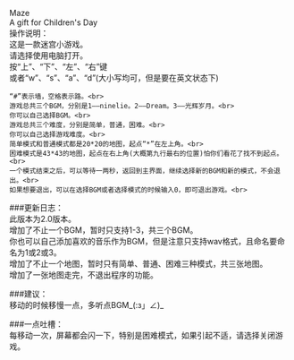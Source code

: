 Maze<br>
A gift for Children's Day<br>操作说明：<br>
	这是一款迷宫小游戏。<br>
	请选择使用电脑打开。<br>
	按“上”、“下”、“左”、“右”键<br>
	或者“w”、“s”、“a”、“d”(大小写均可，但是要在英文状态下)<br>
	
	“#”表示墙，空格表示路。<br>
	游戏总共三个BGM，分别是1——ninelie。2——Dream。3——光辉岁月。<br>
	你可以自己选择BGM。<br>
	游戏总共三个难度，分别是简单，普通，困难。<br>
	你可以自己选择游戏难度。<br>
	简单模式和普通模式都是20*20的地图，起点“*”在左上角。<br>
	困难模式是43*43的地图，起点在右上角(大概第九行最右的位置)怕你们看花了找不到起点。<br>
	一个模式结束之后，可以等待一两秒，返回到主界面，继续选择新的BGM和新的模式，不会退出。<br>
	如果想要退出，可以在选择BGM或者选择模式的时候输入0，即可退出游戏。<br>
	

###更新日志：<br>
	此版本为2.0版本。<br>
	增加了不止一个BGM，暂时只支持1-3，共三个BGM。<br>
	你也可以自己添加喜欢的音乐作为BGM，但是注意只支持wav格式，且命名要命名为1或2或3。<br>
	增加了不止一个地图，暂时只有简单、普通、困难三种模式，共三张地图。<br>
	增加了一张地图走完，不退出程序的功能。<br>


###建议：<br>
    移动的时候移慢一点，多听点BGM_(:з」∠)_<br>


###一点吐槽：<br>
    每移动一次，屏幕都会闪一下，特别是困难模式，如果引起不适，请选择关闭游戏。<br>
